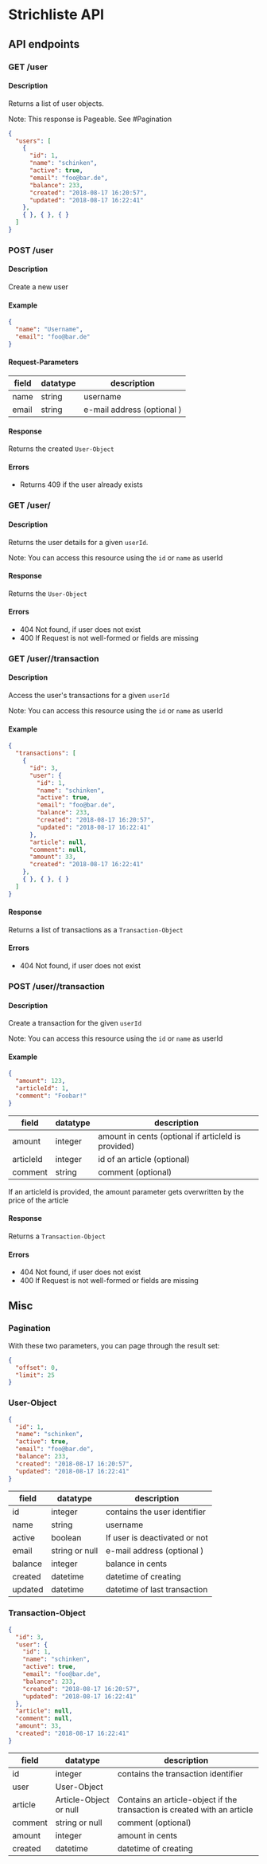 # Strichliste API

## API endpoints 

### GET /user


#### Description

Returns a list of user objects.

Note: This response is Pageable. See #Pagination

```json
{
  "users": [
    {
      "id": 1,
      "name": "schinken",
      "active": true,
      "email": "foo@bar.de",
      "balance": 233,
      "created": "2018-08-17 16:20:57",
      "updated": "2018-08-17 16:22:41"
    },
    { }, { }, { }
  ]
}
```

### POST /user

#### Description

Create a new user

#### Example

```json
{
  "name": "Username",
  "email": "foo@bar.de"
}
```

#### Request-Parameters

|  field  | datatype    | description                   |
|---------|-------------|-------------------------------|
| name    | string      | username                      |
| email   | string      | e-mail address (optional )    |

#### Response

Returns the created `User-Object`

#### Errors

* Returns 409 if the user already exists

### GET /user/<userId>

#### Description

Returns the user details for a given `userId`.

Note: You can access this resource using the `id` or `name` as userId

#### Response

Returns the `User-Object`

#### Errors

* 404 Not found, if user does not exist
* 400 If Request is not well-formed or fields are missing

### GET /user/<userId>/transaction

#### Description

Access the user's transactions for a given `userId`

Note: You can access this resource using the `id` or `name` as userId

#### Example

```json
{
  "transactions": [
    {
      "id": 3,
      "user": {
        "id": 1,
        "name": "schinken",
        "active": true,
        "email": "foo@bar.de",
        "balance": 233,
        "created": "2018-08-17 16:20:57",
        "updated": "2018-08-17 16:22:41"
      },
      "article": null,
      "comment": null,
      "amount": 33,
      "created": "2018-08-17 16:22:41"
    },
    { }, { }, { }
  ]
}
```

#### Response

Returns a list of transactions as a `Transaction-Object`

#### Errors

* 404 Not found, if user does not exist


### POST /user/<userId>/transaction

#### Description

Create a transaction for the given `userId`

Note: You can access this resource using the `id` or `name` as userId

#### Example

```json
{
  "amount": 123,
  "articleId": 1,
  "comment": "Foobar!"
}
```

|  field    | datatype | description                                         |
|-----------|----------|-----------------------------------------------------|
| amount    | integer  | amount in cents (optional if articleId is provided) |
| articleId | integer  | id of an article (optional)                         |
| comment   | string   | comment (optional)                                  |

If an articleId is provided, the amount parameter gets overwritten by the price of the article

#### Response

Returns a `Transaction-Object`

#### Errors

* 404 Not found, if user does not exist
* 400 If Request is not well-formed or fields are missing


## Misc

### Pagination

With these two parameters, you can page through the result set:

```json
{
  "offset": 0,
  "limit": 25
}
```

### User-Object

```json
{
  "id": 1,
  "name": "schinken",
  "active": true,
  "email": "foo@bar.de",
  "balance": 233,
  "created": "2018-08-17 16:20:57",
  "updated": "2018-08-17 16:22:41"
}
```

|  field  | datatype       | description                   |
|---------|----------------|-------------------------------|
| id      | integer        | contains the user identifier  |
| name    | string         | username                      |
| active  | boolean        | If user is deactivated or not |
| email   | string or null | e-mail address (optional )    |
| balance | integer        | balance in cents              |
| created | datetime       | datetime of creating          |
| updated | datetime       | datetime of last transaction  |

### Transaction-Object

```json
{
  "id": 3,
  "user": {
    "id": 1,
    "name": "schinken",
    "active": true,
    "email": "foo@bar.de",
    "balance": 233,
    "created": "2018-08-17 16:20:57",
    "updated": "2018-08-17 16:22:41"
  },
  "article": null,
  "comment": null,
  "amount": 33,
  "created": "2018-08-17 16:22:41"
}
```

|  field  | datatype               | description                                                              |
|---------|------------------------|--------------------------------------------------------------------------|
| id      | integer                | contains the transaction identifier                                      |
| user    | User-Object            |                                                                          |
| article | Article-Object or null | Contains an article-object if the transaction is created with an article |
| comment | string or null         | comment (optional)                                                       |
| amount  | integer                | amount in cents                                                          |
| created | datetime               | datetime of creating       